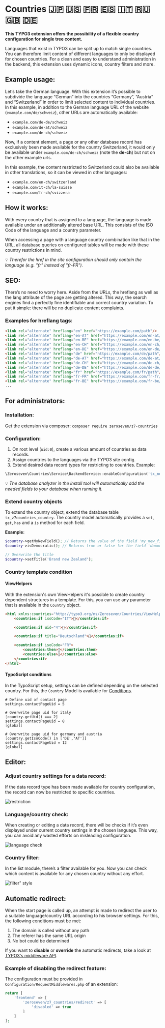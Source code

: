 # Countries :jp: :us: :fr: :es: :it: :ru: :gb: :de:

**This TYPO3 extension offers the possibility of a flexible country configuration for single tree content.**

Languages that exist in TYPO3 can be split up to match single countries.
You can therefore limit content of different languages to only be displayed for chosen countries.
For a clean and easy to understand administration in the backend, this extension uses dynamic icons, country filters and more.

## Example usage:

Let‘s take the German language. With this extension it’s possible to subdivide the language “German” into the countries “Germany”, “Austria” and “Switzerland” in order to limit selected content to individual countries.
In this example, in addition to the German language URL of the website (`example.com/de/schweiz`), other URLs are automatically available:

* `example.com/de-de/schweiz`
* `example.com/de-at/schweiz`
* `example.com/de-ch/schweiz`

Now, if a content element, a page or any other database record has exclusively been made available for the country Switzerland, it would only be available under `example.com/de-ch/schweiz` (note the **de-ch**) but not on the other example urls.

In this example, the content restricted to Switzerland could also be available in other translations, so it can be viewed in other languages:

* `example.com/en-ch/switzerland`
* `example.com/it-ch/la-suisse`
* `example.com/fr-ch/svizzera`

## How it works:

With every country that is assigned to a language, the language is made available under an additionally altered base URL. This consists of the ISO Code of the language and a country parameter.

When accessing a page with a language country combination like that in the URL, all database queries on configured tables will be made with these country restrictions in mind.

:bulb: _Therefor the href in the site configuration should only contain the language (e.g. "fr" instead of "fr-FR")._

## SEO:

There’s no need to worry here. Aside from the URLs, the hreflang as well as the lang attribute of the page are getting altered. This way, the search engines find a perfectly fine identifiable and correct country variation. To put it simple: there will be no duplicate content complaints.

### Examples for hreflang tags:

```html
<link rel="alternate" hreflang="en" href="https://example.com/path"/>             <!-- english content -->
<link rel="alternate" hreflang="en-AT" href="https://example.com/en-at/path"/>    <!-- english content for Austria -->
<link rel="alternate" hreflang="en-BE" href="https://example.com/en-be/path"/>    <!-- english content for Belgium -->
<link rel="alternate" hreflang="en-CH" href="https://example.com/en-ch/path"/>    <!-- english content for Switzerland -->
<link rel="alternate" hreflang="en-DE" href="https://example.com/en-de/path"/>    <!-- english content for Germany -->
<link rel="alternate" hreflang="de" href="https://example.com/de/path"/>          <!-- german content -->
<link rel="alternate" hreflang="de-AT" href="https://example.com/de-at/path"/>    <!-- german content for Austria -->
<link rel="alternate" hreflang="de-CH" href="https://example.com/de-ch/path"/>    <!-- german content for Switzerland -->
<link rel="alternate" hreflang="de-DE" href="https://example.com/de-de/path"/>    <!-- german content for Germany -->
<link rel="alternate" hreflang="fr" href="https://example.com/fr/path"/>          <!-- french content -->
<link rel="alternate" hreflang="fr-FR" href="https://example.com/fr-fr/path"/>    <!-- french content for France-->
<link rel="alternate" hreflang="fr-BE" href="https://example.com/fr-be/path"/>    <!-- french content for Belgium-->
...
```

## For administrators:

### Installation:

Get the extension via composer: `composer require zeroseven/z7-countries`

### Configuration:

1. On root level (`uid:0`), create a various amount of countries as data records.
2. Assign countries to the languages via the TYPO3 site config.
3. Extend desired data record types for restricting to countries. Example:

```php
\Zeroseven\Countries\Service\BackendService::enableConfiguration('tx_news_domain_model_news');
```

:bulb: _The database analyzer in the install tool will automatically add the needed fields to your database when running it._

### Extend country objects

To extend the country object, extend the database table `tx_z7countries_country`. The country model automatically provides a `set`,` get`, `has` and a `is` method for each field.

**Example:**

```php
$country->getMyNewField(); // Returns the value of the field 'my_new_field'
$country->isDemocratic(); // Returns true or false for the field 'democratic'

// Overwrite the title
$country->setTitle('Brand new Zealand');
```

###  Country template condition

#### ViewHelpers

With the extension's own ViewHelpers it's possible to create country dependent structures in a template.
For this‚ you can use any parameter that is available in the `Country` object.

```html
<html xmlns:countries="http://typo3.org/ns/Zeroseven/Countries/ViewHelpers" data-namespace-typo3-fluid="true">
    <countries:if isoCode="IT">🍕</countries:if>

    <countries:if uid="4">🥙</countries:if>

    <countries:if title="Deutschland">🍺</countries:if>

    <countries:if isoCode="FR">
        <countries:then>🥖</countries:then>
        <countries:else>🍞</countries:else>
    </countries:if>
</html>
```

#### TypoScript conditions

In the TypoScript setup, settings can be defined depending on the selected country.
For this, the `Country` Model is available for [Conditions](https://docs.typo3.org/m/typo3/reference-typoscript/master/en-us/Conditions/Index.html).

```typo3_typoscript
# Define uid of contact page
settings.contactPageUid = 5

# Overwrite page uid for italy
[country.getUid() === 2]
settings.contactPageUid = 8
[global]

# Overwrite page uid for germany and austria
[country.getIsoCode() in ['DE','AT']]
settings.contactPageUid = 12
[global]
```

## Editor:

### Adjust country settings for a data record:

If the data record type has been made available for country configuration, the record can now be restricted to specific countries.

![restriction](./Documentation/Images/restriction.png)

### Language/country check:

When creating or editing a data record, there will be checks if it’s even displayed under current country settings in the chosen language.
This way, you can avoid any wasted efforts on misleading configuration.

![language check](./Documentation/Images/language_check.png)

### Country filter:

In the list module, there’s a filter available for you.
Now you can check which content is available for any chosen country without any effort.

![filter" style](./Documentation/Images/filter.png)

## Automatic redirect:

When the start page is called up, an attempt is made to redirect the user to a suitable language/country URL according to his browser settings.
For this, the following conditions must be met:

1. The domain is called without any path
2. The referer has the same URL origin
3. No bot could be determined

If you want to **disable** or **override** the automatic redirects, take a look at [TYPO3's middleware API](https://docs.typo3.org/m/typo3/reference-coreapi/main/en-us/ApiOverview/RequestHandling/Index.html#override-ordering-of-middlewares).

### Example of disabling the redirect feature:

The configuration must be provided in `Configuration/RequestMiddlewares.php` of an extension:

```php
return [
    'frontend' => [
        'zeroseven/z7_countries/redirect' => [
            'disabled' => true
        ]
    ]
];
```
